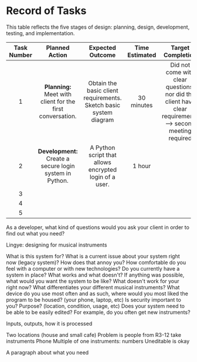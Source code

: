 Record of Tasks
===============

This table reflects the five stages of design: planning, design, development, testing, and implementation.

| Task Number | Planned Action | Expected Outcome | Time Estimated | Target Completion | Criteria | 
| :---------: | :------------: | :--------------: | :------------: | :---------------: | :------: |
| 1 | **Planning:** Meet with client for the first conversation. | Obtain the basic client requirements. Sketch basic system diagram | 30 minutes | Did not come with clear questions, nor did the client have clear requirements --> second meeting required | A | 
| 2 | **Development:** Create a secure login system in Python. | A Python script that allows encrypted login of a user. | 1 hour |  | A |
| 3 |
| 4 |
| 5 |

As a developer, what kind of questions would you ask your client in order to find out what you need?

Lingye: designing for musical instruments

  What is this system for?
  What is a current issue about your system right now (legacy system)? How does that annoy you?
  How comfortable do you feel with a computer or with new technologies?
  Do you currently have a system in place? What works and what doesn't?
  If anything was possible, what would you want the system to be like? 
  What doesn't work for your right now?
  What differentiates your different musical instruments?
  What device do you use most often and as such, where would you most liked the program to be housed? (your phone, laptop, etc)
  Is security important to you? 
  Purpose? (location, condition, usage, etc)
  Does your system need to be able to be easily edited? For example, do you often get new instruments?
   
Inputs, outputs, how it is processed

Two locations (house and small cafe) 
Problem is people from R3-12 take instruments
Phone
Multiple of one instruments: numbers
Uneditable is okay

A paragraph about what you need
